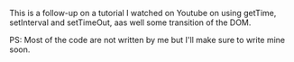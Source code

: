 
This is a follow-up on a tutorial I watched on Youtube on using getTime, setInterval and setTimeOut, aas well some transition 
of the DOM.

PS: Most of the code are not written by me but I'll make sure to write mine soon.
